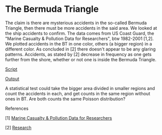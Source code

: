 # The Bermuda Triangle

The claim is there are mysterious accidents in the so-called Bermuda
Triangle, then there must be more accidents in the said area. We
looked at the ship accidents to confirm. The data comes from US Coast
Guard, the "Marine Casualty & Pollution Data for Researchers",
btw 1982-2001 [1,2]. We plotted accidents in the BT in one color, others
(a bigger region) in a different color. As concluded in [2] there
doesn't appear to be any glaring patterns. Accidents, as stated by [2]
decrease in frequency as one gets further from the shore, whether or not
one is inside the Bermuda Triangle.

[Script](bermuda.py)

[Output](bermuda-out.html)

A statistical test could take the bigger area divided in smaller
regions and count the accidents in each, and get counts in the same
region without ones in BT. Are both counts the same Poisson
distribution? 

References

[1] [Marine Casualty & Pollution Data for Researchers ](https://www.dco.uscg.mil/Our-Organization/Assistant-Commandant-for-Prevention-Policy-CG-5P/Inspections-Compliance-CG-5PC-/Office-of-Investigations-Casualty-Analysis/Marine-Casualty-and-Pollution-Data-for-Researchers/)

[2] [Research](https://www.rebellionresearch.com/the-mystery-of-the-bermuda-triangle-a-scientific-analysis)

